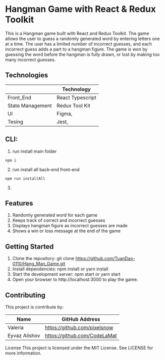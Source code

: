 # Hangman Game with React & Redux Toolkit

This is a Hangman game built with React and Redux Toolkit. The game allows the user to guess a randomly generated word by entering letters one at a time. The user has a limited number of incorrect guesses, and each incorrect guess adds a part to a hangman figure. The game is won by guessing the word before the hangman is fully drawn, or lost by making too many incorrect guesses.

## Technologies

|  | Technology |
|------|----------------|
| Front_End | React Typescript|
| State Management | Redux Tool Kit |
| UI | Figma, |
| Tesing | Jest, |

## CLI: 

1. run install main folder
```
npm i
```
2. run install all back-end front-end
```
npm run installAll
```
3. 

## Features
1. Randomly generated word for each game
2. Keeps track of correct and incorrect guesses
3. Displays hangman figure as incorrect guesses are made
4. Shows a win or loss message at the end of the game
## Getting Started
1. Clone the repository: git clone https://github.com/TuanDao-0110/Hang_Man_Game.git
2. Install dependencies: npm install or yarn install
3. Start the development server: npm start or yarn start
4. Open your browser to http://localhost:3000 to play the game.
## Contributing

This project is contribute by: 


| Name | GitHub Address |
|------|----------------|
| Valeria | https://github.com/pixelsnow |
| Eyvaz Alishov | https://github.com/CodeLaMat |



License
This project is licensed under the MIT License. See LICENSE for more information.
